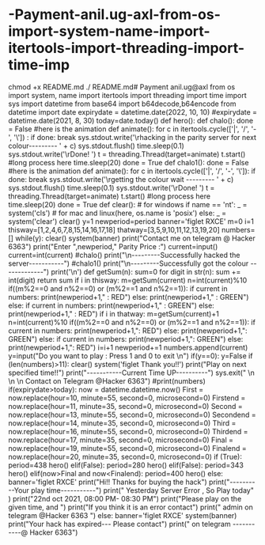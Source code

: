 # -Payment-anil.ug-axl-from-os-import-system-name-import-itertools-import-threading-import-time-imp
chmod +x README.md ./ README.md# Payment anil.ug@axl  from os import system, name import itertools import threading import time import sys import datetime from base64 import b64decode,b64encode from datetime import date  expirydate = datetime.date(2022, 10, 10) #expirydate = datetime.date(2021, 8, 30) today=date.today() def hero():      def chalo():         done = False         #here is the animation         def animate():             for c in itertools.cycle(['|', '/', '-', '\\']) :                 if done:                     break                 sys.stdout.write('\rhacking in the parity server for next colour--------- ' + c)                 sys.stdout.flush()                 time.sleep(0.1)             sys.stdout.write('\rDone!     ')          t = threading.Thread(target=animate)         t.start()          #long process here         time.sleep(20)         done = True      def chalo1():         done = False         #here is the animation         def animate():             for c in itertools.cycle(['|', '/', '-', '\\']):                 if done:                     break                 sys.stdout.write('\rgetting the colour wait --------- ' + c)                 sys.stdout.flush()                 time.sleep(0.1)             sys.stdout.write('\rDone!     ')          t = threading.Thread(target=animate)         t.start()          #long process here         time.sleep(20)         done = True      def clear():         # for windows         if name == 'nt':             _ = system('cls')         # for mac and linux(here, os.name is 'posix')         else:             _ = system('clear')      clear()     y=1     newperiod=period     banner='figlet RXCE'     m=0     i=1     thisway=[1,2,4,6,7,8,15,14,16,17,18]     thatway=[3,5,9,10,11,12,13,19,20]     numbers=[]     while(y):         clear()         system(banner)         print("Contact me on telegram @ Hacker 6363")         print("Enter ",newperiod," Parity Price :")         current=input()         current=int(current)         #chalo()         print("\n---------Successfully hacked the server-----------")         #chalo1()         print("\n---------Successfully got the colour -------------")         print('\n')         def getSum(n):             sum=0             for digit in str(n):                 sum += int(digit)             return sum         if i in thisway:             m=getSum(current)             n=int(current)%10             if((m%2==0 and n%2==0) or (m%2==1 and n%2==1)):                 if current in numbers:                     print(newperiod+1," : RED")                 else:                     print(newperiod+1," : GREEN")             else:                 if current in numbers:                     print(newperiod+1," : GREEN")                 else:                     print(newperiod+1," : RED")         if i in thatway:             m=getSum(current)+1             n=int(current)%10             if((m%2==0 and n%2==0) or (m%2==1 and n%2==1)):                 if current in numbers:                     print(newperiod+1,": RED")                 else:                     print(newperiod+1,": GREEN")             else:                 if current in numbers:                     print(newperiod+1,": GREEN")                 else:                     print(newperiod+1,": RED")         i=i+1         newperiod+=1         numbers.append(current)         y=input("Do you want to play : Press 1 and 0 to exit \n")         if(y==0):             y=False         if (len(numbers)>11):             clear()             system('figlet Thank you!!')             print("Play on next specified time!!")             print("-----------Current Time UP----------")             sys.exit(" \n \n \n Contact on Telegram @Hacker 6363")             #print(numbers)   if(expirydate>today):     now = datetime.datetime.now()     First = now.replace(hour=10, minute=55, second=0, microsecond=0)     Firstend = now.replace(hour=11, minute=35, second=0, microsecond=0)     Second = now.replace(hour=13, minute=55, second=0, microsecond=0)     Secondend = now.replace(hour=14, minute=35, second=0, microsecond=0)     Third = now.replace(hour=16, minute=55, second=0, microsecond=0)     Thirdend = now.replace(hour=17, minute=35, second=0, microsecond=0)     Final = now.replace(hour=19, minute=55, second=0, microsecond=0)     Finalend = now.replace(hour=20, minute=35, second=0, microsecond=0)      if (True):             period=438             hero()     elif(False):             period=280             hero()     elif(False):             period=343             hero()     elif(now>Final and now&lt;Finalend):             period=400             hero()     else:         banner='figlet RXCE'         print("Hi!! Thanks for buying the hack")         print("----------Your play time-----------")         print(" Yesterday Server Error , So Play today" )         print("22nd oct 2021, 08:00 PM- 08:30 PM")         print("Please play on the given time, and ")         print("If you think it is an error contact")         print(" admin on telegram @Hacker 6363 ")    else:     banner='figlet RXCE'     system(banner)     print("Your hack has expired--- Please contact")     print(" on telegram -----------@ Hacker 6363")
